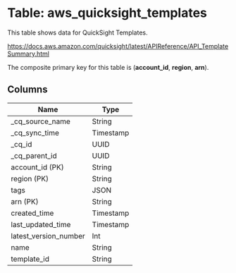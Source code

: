 # Table: aws_quicksight_templates

This table shows data for QuickSight Templates.

https://docs.aws.amazon.com/quicksight/latest/APIReference/API_TemplateSummary.html

The composite primary key for this table is (**account_id**, **region**, **arn**).

## Columns

| Name          | Type          |
| ------------- | ------------- |
|_cq_source_name|String|
|_cq_sync_time|Timestamp|
|_cq_id|UUID|
|_cq_parent_id|UUID|
|account_id (PK)|String|
|region (PK)|String|
|tags|JSON|
|arn (PK)|String|
|created_time|Timestamp|
|last_updated_time|Timestamp|
|latest_version_number|Int|
|name|String|
|template_id|String|